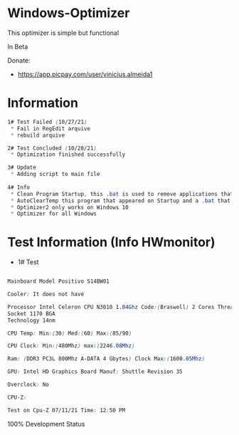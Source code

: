 # Windows-Optimizer

This optimizer is simple but functional

In Beta

Donate:

* https://app.picpay.com/user/vinicius.almeida1

# Information

```CSS
1# Test Failed (10/27/21)
 * Fail in RegEdit arquive
 * rebuild arquive

2# Test Concluded (10/28/21)
 * Optimization finished successfully

3# Update
 * Adding script to main file
 
4# Info
 * Clean Program Startup, this .bat is used to remove applications that start with Windows or programs that appear but you don't know them and don't have a directory (Warning: This file makes remove all applications that start with Windows)
 * AutoClearTemp this program that appeared on Startup and a .bat that cleans %temp% temporary files
 * Optimizer2 only works on Windows 10
 * Optimizer for all Windows

```

# Test Information (Info HWmonitor)

* 1# Test 

```CSS

Mainboard Model	Positivo S14BW01

Cooler: It does not have

Processor Intel Celeron CPU N3010 1.04Ghz Code:(Braswell) 2 Cores Threads 2
Socket 1170 BGA
Technology 14nm 

CPU Temp: Min:(30) Med:(60) Max:(85/90)

CPU Clock: Min:(480Mhz) max:(2246.08Mhz)

Ram: (DDR3 PC3L 800Mhz A-DATA 4 Gbytes) Clock Max:(1600.05Mhz)

GPU: Intel HD Graphics Board Manuf: Shuttle Revision 35

Overclock: No

CPU-Z:

Test on Cpu-Z 07/11/21 Time: 12:50 PM

```

100% Development Status
